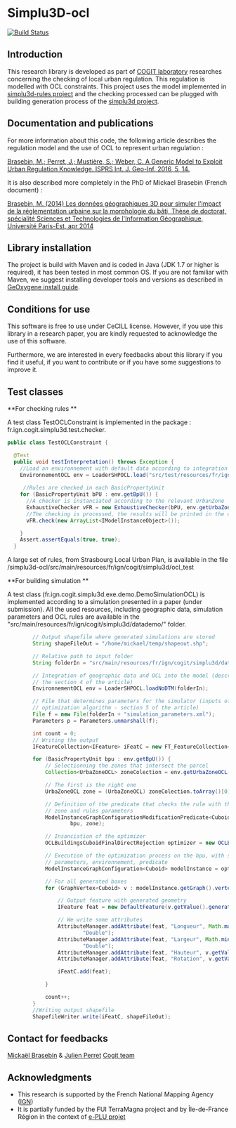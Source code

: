 # Simplu3D-ocl

[![Build Status](https://travis-ci.org/IGNF/simplu3D-ocl.svg?branch=master)](https://travis-ci.org/IGNF/simplu3D-ocl)

Introduction
---------------------

This research library is developed as part of [COGIT laboratory](http://recherche.ign.fr/labos/cogit/accueilCOGIT.php) researches concerning the checking of local urban regulation. This regulation is modelled with OCL constraints. This project uses the model implemented in [simplu3d-rules project](https://github.com/IGNF/simplu3d-rules) and the checking processed can be plugged with building generation process of the [simplu3d project](https://github.com/IGNF/simplu3d).



Documentation and publications
---------------------

For more information about this code, the following article describes the regulation model and the use of OCL to represent urban regulation :

[Brasebin, M.; Perret, J.; Mustière, S.; Weber, C. A Generic Model to Exploit Urban Regulation Knowledge. ISPRS Int. J. Geo-Inf. 2016, 5, 14.](http://www.mdpi.com/2220-9964/5/2/14/htm)

It is also described more completely in the PhD of Mickael Brasebin (French document) :

[Brasebin, M. (2014) Les données géographiques 3D pour simuler l'impact de la réglementation urbaine sur la morphologie du bâti, Thèse de doctorat, spécialité Sciences et Technologies de l'Information Géographique, Université Paris-Est, apr 2014](http://recherche.ign.fr/labos/cogit/publiCOGITDetail.php?idpubli=5016)



Library installation
---------------------
The project is build with Maven and is coded in Java (JDK 1.7 or higher is required), it has been tested in most common OS. If you are not familiar with Maven, we suggest installing developer tools and versions as described in [GeOxygene install guide](http://oxygene-project.sourceforge.net/documentation/developer/install.html).

Conditions for use
---------------------
This software is free to use under CeCILL license. However, if you use this library in a research paper, you are kindly requested to acknowledge the use of this software.

Furthermore, we are interested in every feedbacks about this library if you find it useful, if you want to contribute or if you have some suggestions to improve it.

Test classes
---------------------

**For checking rules **

A test class TestOCLConstraint is implemented in the package : fr.ign.cogit.simplu3d.test.checker.

```Java
public class TestOCLConstraint {

  @Test
  public void testInterpretation() throws Exception {
    //Load an environnement with default data according to integration process described in Simplu3D-rules project
    EnvironnementOCL env = LoaderSHPOCL.load("src/test/resources/fr/ign/cogit/simplu3d/data/");
    
     //Rules are checked in each BasicPropertyUnit
    for (BasicPropertyUnit bPU : env.getBpU()) {
      //A checker is instanciated according to the relevant UrbanZone
      ExhaustiveChecker vFR = new ExhaustiveChecker(bPU, env.getUrbaZoneOCL().get(0));
      //The checking is processed, the results will be printed in the console
      vFR.check(new ArrayList<IModelInstanceObject>());

    }
    Assert.assertEquals(true, true);
  }
```
A large set of rules, from Strasbourg Local Urban Plan, is available in the file /simplu3d-ocl/src/main/resources/fr/ign/cogit/simplu3d/ocl_test

**For building simulation **

A test class (fr.ign.cogit.simplu3d.exe.demo.DemoSimulationOCL) is implemented according to a simulation presented in a paper (under submission). All the used resources, including geographic data, simulation parameters and OCL rules are available in the "src/main/resources/fr/ign/cogit/simplu3d/datademo/" folder.



```Java
		// Output shapefile where generated simulations are stored
		String shapeFileOut = "/home/mickael/temp/shapeout.shp";

		// Relative path to input folder
		String folderIn = "src/main/resources/fr/ign/cogit/simplu3d/datademo/";

		// Integration of geographic data and OCL into the model (described in
		// the section 4 of the article)
		EnvironnementOCL env = LoaderSHPOCL.loadNoDTM(folderIn);

		// File that determines parameters for the simulator (inputs of the
		// optimization algorithm - section 5 of the article)
		File f = new File(folderIn + "simulation_parameters.xml");
		Parameters p = Parameters.unmarshall(f);

		int count = 0;
		// Writing the output
		IFeatureCollection<IFeature> iFeatC = new FT_FeatureCollection<>();

		for (BasicPropertyUnit bpu : env.getBpU()) {
			// Selectionning the zones that intersect the parcel
			Collection<UrbaZoneOCL> zoneColection = env.getUrbaZoneOCL().select(bpu.getGeom());

			// The first is the right one
			UrbaZoneOCL zone = (UrbaZoneOCL) zoneColection.toArray()[0];

			// Definition of the predicate that checks the rule with the chosen
			// zone and rules parameters
			ModelInstanceGraphConfigurationModificationPredicate<Cuboid> pred = new ModelInstanceGraphConfigurationModificationPredicate<Cuboid>(
					bpu, zone);

			// Insanciation of the optimizer
			OCLBuildingsCuboidFinalDirectRejection optimizer = new OCLBuildingsCuboidFinalDirectRejection();

			// Execution of the optimization process on the bpu, with selected
			// parameters, environnement, predicate
			ModelInstanceGraphConfiguration<Cuboid> modelInstance = optimizer.process(bpu, p, env, pred, count);

			// For all generated boxes
			for (GraphVertex<Cuboid> v : modelInstance.getGraph().vertexSet()) {

				// Output feature with generated geometry
				IFeature feat = new DefaultFeature(v.getValue().generated3DGeom());

				// We write some attributes
				AttributeManager.addAttribute(feat, "Longueur", Math.max(v.getValue().length, v.getValue().width),
						"Double");
				AttributeManager.addAttribute(feat, "Largeur", Math.min(v.getValue().length, v.getValue().width),
						"Double");
				AttributeManager.addAttribute(feat, "Hauteur", v.getValue().height, "Double");
				AttributeManager.addAttribute(feat, "Rotation", v.getValue().orientation, "Double");

				iFeatC.add(feat);

			}

			count++;
		}
		//Writing output shapefile
		ShapefileWriter.write(iFeatC, shapeFileOut);
```


Contact for feedbacks
---------------------
[Mickaël Brasebin](http://recherche.ign.fr/labos/cogit/cv.php?nom=Brasebin) & [Julien Perret](http://recherche.ign.fr/labos/cogit/cv.php?prenom=Julien&nom=Perret)
[Cogit team](http://recherche.ign.fr/labos/cogit/accueilCOGIT.php)


Acknowledgments
---------------------

+ This research is supported by the French National Mapping Agency ([IGN](http://www.ign.fr))
+ It is partially funded by the FUI TerraMagna project and by Île-de-France
Région in the context of [e-PLU projet](www.e-PLU.fr)


